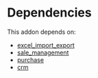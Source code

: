 # Dependencies

This addon depends on:

- [excel_import_export](https://github.com/bringout/oca-technical)
- [sale_management](https://github.com/bringout/oca-ocb-sale/tree/d85ae419535f3bb204d666806d83849c7cf0b3b0/odoo-bringout-oca-ocb-sale_management)
- [purchase](https://github.com/bringout/oca-ocb-core/tree/3269462e6a0442fbf5ae30a27b3c18135ac733b9/odoo-bringout-oca-ocb-purchase)
- [crm](https://github.com/bringout/oca-ocb-crm/tree/91c84355b39d24bdefbb75d18ca9c90b7ce8e9be/odoo-bringout-oca-ocb-crm)
